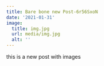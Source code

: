 ```yaml
---
title: Bare bone new Post-6r56SxoN
date: '2021-01-31'
image:
  title: img.jpg
  url: media/img.jpg
  alt: ''
---
```

this is a new post with images
